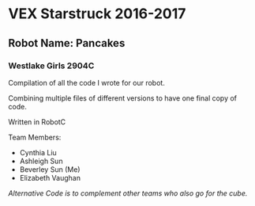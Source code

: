 # VEX Starstruck 2016-2017

## Robot Name: Pancakes

### Westlake Girls 2904C

Compilation of all the code I wrote for our robot.

Combining multiple files of different versions to have one final copy of code.

Written in RobotC

Team Members:
  * Cynthia Liu
  * Ashleigh Sun
  * Beverley Sun (Me)
  * Elizabeth Vaughan

*Alternative Code is to complement other teams who also go for the cube.*
